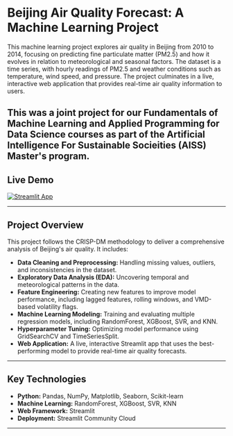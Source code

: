 # Beijing Air Quality Forecast: A Machine Learning Project

This machine learning project explores air quality in Beijing from 2010 to 2014, focusing on predicting fine particulate matter (PM2.5) and how it evolves in relation to meteorological and seasonal factors. The dataset is a time series, with hourly readings of PM2.5 and weather conditions such as temperature, wind speed, and pressure. The project culminates in a live, interactive web application that provides real-time air quality information to users.

This was a joint project for our Fundamentals of Machine Learning and Applied Programming for Data Science courses as part of the Artificial Intelligence For Sustainable Socieities (AISS) Master's program.
---

## Live Demo

<a href="https://ml-projectbeijing-air-quality-gqgd3juiatrt7eop7cdrwb.streamlit.app/" target="_blank">
    <img src="https://static.streamlit.io/badges/streamlit_badge_black_white.svg" alt="Streamlit App"/>
</a>

---

## Project Overview

This project follows the CRISP-DM methodology to deliver a comprehensive analysis of Beijing's air quality. It includes:

*   **Data Cleaning and Preprocessing:** Handling missing values, outliers, and inconsistencies in the dataset.
*   **Exploratory Data Analysis (EDA):** Uncovering temporal and meteorological patterns in the data.
*   **Feature Engineering:** Creating new features to improve model performance, including lagged features, rolling windows, and VMD-based volatility flags.
*   **Machine Learning Modeling:** Training and evaluating multiple regression models, including RandomForest, XGBoost, SVR, and KNN.
*   **Hyperparameter Tuning:** Optimizing model performance using GridSearchCV and TimeSeriesSplit.
*   **Web Application:** A live, interactive Streamlit app that uses the best-performing model to provide real-time air quality forecasts.

---

## Key Technologies

*   **Python:** Pandas, NumPy, Matplotlib, Seaborn, Scikit-learn
*   **Machine Learning:** RandomForest, XGBoost, SVR, KNN
*   **Web Framework:** Streamlit
*   **Deployment:** Streamlit Community Cloud

---
